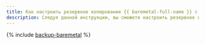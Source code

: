 ```yaml
---
title: Как настроить резервное копирование {{ baremetal-full-name }} с помощью {{ backup-full-name }}
description: Следуя данной инструкции, вы сможете настроить резервное копирование {{ baremetal-full-name }} с помощью {{ backup-full-name }}.
---
```


{% include [backup-baremetal](../../_tutorials/backup/backup-baremetal.md) %}
